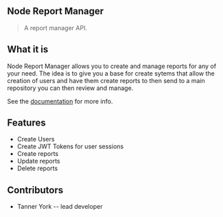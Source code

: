 ## Node Report Manager

> A report manager API.

## What it is

Node Report Manager allows you to create and manage reports for any of your need. The idea is to give you a base for create sytems that allow the creation of users and have them create reports to then send to a main repository you can then review and manage.

See the [documentation](https://tanneryork.github.io/Node-Report-Manager/) for more info.

## Features

- Create Users
- Create JWT Tokens for user sessions
- Create reports
- Update reports
- Delete reports


## Contributors

- Tanner York -- lead developer
